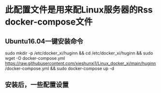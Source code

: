# 此配置文件是用来配Linux服务器的Rss docker-compose文件
## Ubuntu16.04一键安装命令

sudo mkdir -p /etc/docker_xi/huginn && cd /etc/docker_xi/huginn && sudo wget  -O docker-compose.yml https://raw.githubusercontent.com/xieshunxi1/Linux_docker_xi/main/huginn
/docker-compose.yml && sudo docker-compose up -d


## 安装后，一些配置设置
